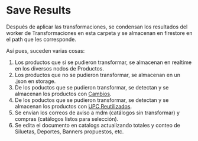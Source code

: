 # Save Results

Después de aplicar las transformaciones, se condensan los resultados del worker de Transformaciones en esta carpeta y se almacenan en firestore en el path que les corresponde.

Así pues, suceden varias cosas:

1. Los productos que sí se pudieron transformar, se almacenan en realtime en los diversos nodos de Productos.
2. Los productos que no se pudieron transformar, se almacenan en un .json en storage.
3. De los poductos que se pudieron transformar, se detectan y se almacenan los productos con [Cambios](./../Readme.md/#detección-de-cambios).
4. De los poductos que se pudieron transformar, se detectan y se almacenan los productos con [UPC Reutilizados](./../Readme.md/#upc-reutilizados).
5. Se envian los correos de aviso a mdm (catálogos sin transformar) y compras (catálogos listos para selección).
6. Se edita el documento en catalogs actualizando totales y conteo de Siluetas, Deportes, Banners propuestos, etc.
